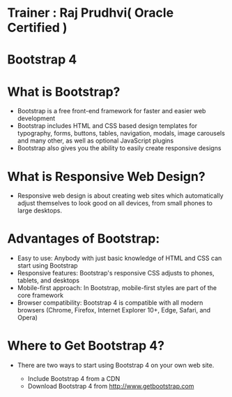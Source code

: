 # Trainer : Raj Prudhvi( Oracle Certified )
# Bootstrap 4
# What is Bootstrap?
* Bootstrap is a free front-end framework for faster and easier web development
* Bootstrap includes HTML and CSS based design templates for typography, forms, buttons, tables, navigation, modals, image carousels and many other, as well as optional JavaScript plugins
* Bootstrap also gives you the ability to easily create responsive designs

# What is Responsive Web Design?

* Responsive web design is about creating web sites which automatically adjust themselves to look good on all devices, from small phones to large desktops.


# Advantages of Bootstrap:

* Easy to use: Anybody with just basic knowledge of HTML and CSS can start using Bootstrap
* Responsive features: Bootstrap's responsive CSS adjusts to phones, tablets, and desktops
* Mobile-first approach: In Bootstrap, mobile-first styles are part of the core framework
* Browser compatibility: Bootstrap 4 is compatible with all modern browsers (Chrome, Firefox, Internet Explorer 10+, Edge, Safari, and Opera)


# Where to Get Bootstrap 4?
* There are two ways to start using Bootstrap 4 on your own web site.

    * Include Bootstrap 4 from a CDN
    * Download Bootstrap 4 from http://www.getbootstrap.com


